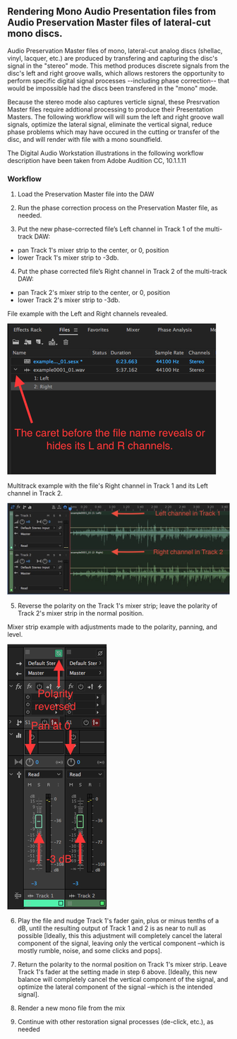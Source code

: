 ## Rendering Mono Audio Presentation files from Audio Preservation Master files of lateral-cut mono discs.

Audio Preservation Master files of mono, lateral-cut analog discs (shellac, vinyl, lacquer, etc.) are produced by transfering and capturing the disc's signal in the "stereo" mode.  This method produces discrete signals from the disc's left and right groove walls, which allows restorers the opportunity to perform specific digital signal processes --including phase correction-- that would be impossible had the discs been transfered in the "mono" mode.  

Because the stereo mode also captures verticle signal, these Presrvation Master files require addtional processing to produce their Presentation Masters. The following workflow will will sum the left and right groove wall signals, optimize the lateral signal, eliminate the vertical signal, reduce phase problems which may have occured in the cutting or transfer of the disc, and will render with file with a mono soundfield.

The Digital Audio Workstation illustrations in the following workflow description have been taken from Adobe Audition CC, 10.1.1.11  

### Workflow

1)	Load the Preservation Master file into the DAW

2)	Run the phase correction process on the Preservation Master file, as needed.    

3)	Put the new phase-corrected file’s Left channel in Track 1 of the multi-track DAW:  

* pan Track 1's mixer strip to the center, or 0, position  
* lower Track 1's mixer strip to -3db.

4)	Put the phase corrected file’s Right channel in Track 2 of the multi-track DAW: 

* pan Track 2's mixer strip to the center, or 0, position  
* lower Track 2's mixer strip to -3db.    

File example with the Left and Right channels revealed.

![File with left and right channels revealed](MonoDisc_1.JPG)

Multitrack example with the file's Right channel in Track 1 and its Left channel in Track 2.    

![tracks 1 and 2](MonoDisc_2a.jpg)

5)	Reverse the polarity on the Track 1's mixer strip; leave the polarity of Track 2's mixer strip in the normal position.   

Mixer strip example with adjustments made to the polarity, panning, and level.   


![Mixer strips set for lateral cancelation](MonoDisc_3.JPG)

6)	Play the file and nudge Track 1's fader gain, plus or minus tenths of a dB, until the resulting output of Track 1 and 2 is as near to null as possible [Ideally, this this adjustment will completely cancel the lateral component of the signal, leaving only the vertical component –which is mostly rumble, noise, and some clicks and pops].

7)	Return the polarity to the normal position on Track 1's mixer strip.  Leave Track 1's fader at the setting made in step 6 above. [Ideally, this new balance will completely cancel the vertical component of the signal, and optimize the lateral component of the signal –which is the intended signal].

8)	Render a new mono file from the mix

9)	Continue with other restoration signal processes (de-click, etc.), as needed
